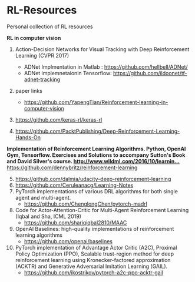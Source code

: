# RL-Resources
Personal collection of RL resources

**RL in computer vision**

1. Action-Decision Networks for Visual Tracking with Deep Reinforcement Learning (CVPR 2017)
    * ADNet Implmentation in Matlab : https://github.com/hellbell/ADNet/
    * ADNet implemnetaionin Tensorflow: https://github.com/ildoonet/tf-adnet-tracking
2. paper links
    * https://github.com/YapengTian/Reinforcement-learning-in-computer-vision

3. https://github.com/keras-rl/keras-rl
4. https://github.com/PacktPublishing/Deep-Reinforcement-Learning-Hands-On

**Implementation of Reinforcement Learning Algorithms. Python, OpenAI Gym, Tensorflow. Exercises and Solutions to accompany Sutton's Book and David Silver's course. http://www.wildml.com/2016/10/learnin…**
  https://github.com/dennybritz/reinforcement-learning
  
5. https://github.com/dalmia/udacity-deep-reinforcement-learning
6. https://github.com/Ceruleanacg/Learning-Notes
7. PyTorch implementations of various DRL algorithms for both single agent and multi-agent.
     * https://github.com/ChenglongChen/pytorch-madrl
8. Code for Actor-Attention-Critic for Multi-Agent Reinforcement Learning (Iqbal and Sha, ICML 2019)
   * https://github.com/shariqiqbal2810/MAAC
9. OpenAI Baselines: high-quality implementations of reinforcement learning algorithms
   * https://github.com/openai/baselines
10. PyTorch implementation of Advantage Actor Critic (A2C), Proximal Policy Optimization (PPO), Scalable trust-region method for deep reinforcement learning using Kronecker-factored approximation (ACKTR) and Generative Adversarial Imitation Learning (GAIL).
      * https://github.com/ikostrikov/pytorch-a2c-ppo-acktr-gail
  
  
